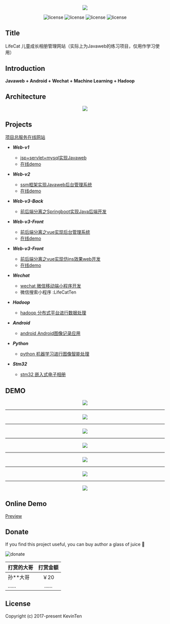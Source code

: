 <p align="center">
  <img src="https://github.com/kevinten10/LifeCat-System/blob/master/lifecat-doc/cat.svg">
</p>

<p align="center">
  <img src="https://img.shields.io/badge/build-passing-green.svg" alt="license"/>
  <img src="https://img.shields.io/badge/language-java-red.svg" alt="license"/>
  <img src="https://img.shields.io/badge/release-v1.0.0-blue.svg" alt="license"/>
  <img src="https://img.shields.io/github/license/mashape/apistatus.svg" alt="license"/>
</p>

## Title

LifeCat 儿童成长相册管理网站（实际上为Javaweb的练习项目，仅用作学习使用）

## Introduction

**Javaweb + Android + Wechat + Machine Learning + Hadoop**

## Architecture

<p align="center">
  <img src="https://github.com/kevinten10/LifeCat-System/blob/master/lifecat-doc/architecture.png">
</p>

## Projects

[项目总服务在线网站](http://47.106.11.84/)

  * ***Web-v1*** 
    * [jsp+servlet+mysql实现Javaweb](https://github.com/kevinten10/lifecatweb)   
    * [在线demo](http://www.lifecat.club:8080/lifecatweb/)
   
  * ***Web-v2***
    * [ssm框架实现Javaweb后台管理系统](https://github.com/kevinten10/SSM-lifecat)  
    * [在线demo](http://www.lifecat.club:8080/ssm/)
  
  * ***Web-v3-Back***
    * [前后端分离之Springboot实现Java后端开发](https://github.com/kevinten10/springboot-lifecat)  
  
  * ***Web-v3-Front*** 
    * [前后端分离之vue实现后台管理系统](https://github.com/kevinten10/Vue-Admin-lifecat)  
    * [在线demo](http://www.lifecat.club/admin)
  
  * ***Web-v3-Front*** 
    * [前后端分离之vue实现仿ins效果web开发](https://github.com/kevinten10/Web-lifecat)  
    * [在线demo](http://www.lifecat.club/lifecat)
  
  * ***Wechat*** 
    * [wechat 微信移动端小程序开发](https://github.com/kevinten10/WeChat-lifecat)  
    * 微信搜索小程序 :LifeCatTen
  
  * ***Hadoop*** 
    * [hadoop 分布式平台进行数据处理](https://github.com/kevinten10/Hadoop-lifecat)  
  
  * ***Android*** 
    * [android Android图像记录应用](https://github.com/kevinten10/Android-lifecat)  
  
  * ***Python*** 
    * [python 机器学习进行图像智能处理](https://github.com/kevinten10/Python-lifecat) 
    
  * ***Stm32*** 
    * [stm32 嵌入式电子相册](https://github.com/kevinten10/Stm32-lifecat) 


## DEMO

<p align="center">
  <img src="https://github.com/kevinten10/LifeCat-System/blob/master/lifecat-doc/show.png">
</p>

--------------------------------------------------------------------------------
<p align="center">
  <img src="https://github.com/kevinten10/LifeCat-System/blob/master/lifecat-doc/show1.png">
</p>

--------------------------------------------------------------------------------
<p align="center">
  <img src="https://github.com/kevinten10/LifeCat-System/blob/master/lifecat-doc/show2.png">
</p>

--------------------------------------------------------------------------------
<p align="center">
  <img src="https://github.com/kevinten10/LifeCat-System/blob/master/lifecat-doc/show3.png">
</p>

--------------------------------------------------------------------------------
<p align="center">
  <img src="https://github.com/kevinten10/LifeCat-System/blob/master/lifecat-doc/show4.png">
</p>

--------------------------------------------------------------------------------
<p align="center">
  <img src="https://github.com/kevinten10/LifeCat-System/blob/master/lifecat-doc/show5.png">
</p>

--------------------------------------------------------------------------------
<p align="center">
  <img src="https://github.com/kevinten10/LifeCat-System/blob/master/lifecat-doc/stm32.png">
</p>

## Online Demo

[Preview](http://47.106.11.84)

## Donate

If you find this project useful, you can buy author a glass of juice :tropical_drink:

![donate](https://github.com/kevinten10/LifeCat-System/blob/master/lifecat-doc/pay.png)

|打赏的大哥                                              |打赏金额|
|----------------------------                          |:--:|
|孙**大哥                                               |￥20    |
|......                                                |......   |

## License

Copyright (c) 2017-present KevinTen



